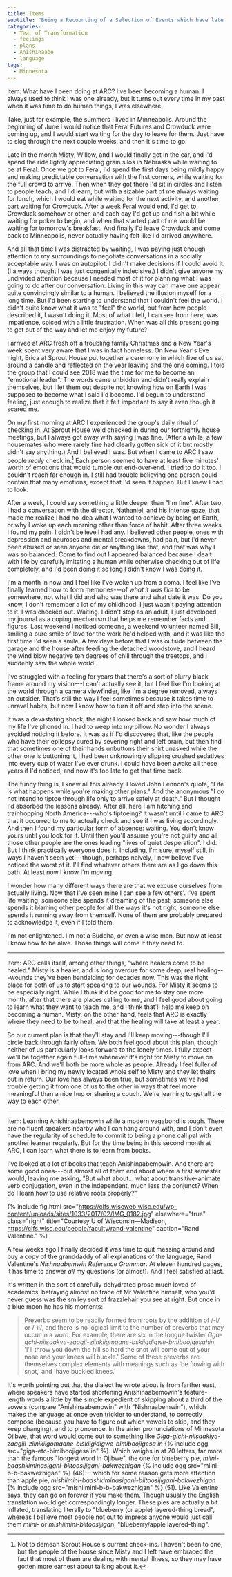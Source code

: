 ```yaml
---
title: Items
subtitle: "Being a Recounting of a Selection of Events which have late occurr’d at *ARC*, & divers Reflections thereon."
categories:
  - Year of Transformation
  - feelings
  - plans
  - Anishinaabe
  - language
tags:
  - Minnesota
---
```


<span class="small-caps">Item:</span> What have I been doing at ARC? I’ve been becoming a human. I always used to think I was one already, but it turns out every time in my past when it was time to do human things, I was elsewhere.

Take, just for example, the summers I lived in Minneapolis. Around the beginning of June I would notice that Feral Futures and Crowduck were coming up, and I would start waiting for the day to leave for them. Just have to slog through the next couple weeks, and then it's time to go.

Late in the month Misty, Willow, and I would finally get in the car, and I'd spend the ride lightly appreciating grain silos in Nebraska while waiting to be at Feral. Once we got to Feral, I'd spend the first days being mildly happy and making predictable conversation with the first comers, while waiting for the full crowd to arrive. Then when they got there I'd sit in circles and listen to people teach, and I'd learn, but with a sizable part of me always waiting for lunch, which I would eat while waiting for the next activity, and another part waiting for Crowduck. After a week Feral would end, I'd get to Crowduck somehow or other, and each day I'd get up and fish a bit while waiting for poker to begin, and when that started part of me would be waiting for tomorrow's breakfast. And finally I'd leave Crowduck and come back to Minneapolis, never actually having felt like I'd arrived anywhere.

And all that time I was distracted by waiting, I was paying just enough attention to my surroundings to negotiate conversations in a socially acceptable way. I was on autopilot. I didn't make decisions if I could avoid it. (I always thought I was just congenitally indecisive.) I didn't give anyone my undivided attention because I needed most of it for planning what I was going to do after our conversation. Living in this way can make one appear quite convincingly similar to a human. I believed the illusion myself for a long time. But I'd been starting to understand that I couldn't feel the world. I didn't quite know what it was to "feel" the world, but from how people described it, I wasn't doing it. Most of what I felt, I can see from here, was impatience, spiced with a little frustration. When was all this present going to get out of the way and let me enjoy my future?

I arrived at ARC fresh off a troubling family Christmas and a New Year's week spent very aware that I was in fact homeless. On New Year's Eve night, Erica at Sprout House put together a ceremony in which five of us sat around a candle and reflected on the year leaving and the one coming. I told the group that I could see 2018 was the time for me to become an "emotional leader". The words came unbidden and didn't really explain themselves, but I let them out despite not knowing how on Earth I was supposed to become what I said I'd become. I'd begun to understand feeling, just enough to realize that it felt important to say it even though it scared me.

On my first morning at ARC I experienced the group's daily ritual of checking in. At Sprout House we'd checked in during our fortnightly house meetings, but I always got away with saying I was fine. (After a while, a few housemates who were rarely fine had clearly gotten sick of it but mostly didn't say anything.) And I believed I was. But when I came to ARC I saw people *really* check in.[^1] Each person seemed to have at least five minutes' worth of emotions that would tumble out end-over-end. I tried to do it too. I couldn't reach far enough in. I still had trouble believing one person could contain that many emotions, except that I'd seen it happen. But I knew I had to look.

[^1]: Not to demean Sprout House's current check-ins. I haven't been to one, but the people of the house since Misty and I left have embraced the fact that most of them are dealing with mental illness, so they may have gotten more earnest about talking about it.

After a week, I could say something a little deeper than "I'm fine". After two, I had a conversation with the director, Nathaniel, and his intense gaze, that made me realize I had no idea what I wanted to achieve by being on Earth, or why I woke up each morning other than force of habit. After three weeks I found my pain. I didn't believe I had any. I believed other people, ones with depression and neuroses and mental breakdowns, had pain, but I'd never been abused or seen anyone die or anything like that, and that was why I was so balanced. Come to find out I appeared balanced because I dealt with life by carefully imitating a human while otherwise checking out of life completely, and I'd been doing it so long I didn't know I was doing it.

I'm a month in now and I feel like I've woken up from a coma. I feel like I've finally learned how to form memories---of *what it was like* to be somewhere, not what I did and who was there and what date it was. Do you know, I don't remember a lot of my childhood. I just wasn't paying attention to it. I was checked out. Waiting. I didn't stop as an adult, I just developed my journal as a coping mechanism that helps me remember facts and figures. Last weekend I noticed someone, a weekend volunteer named Bill, smiling a pure smile of love for the work he'd helped with, and it was like the first time I'd seen a smile. A few days before that I was outside between the garage and the house after feeding the detached woodstove, and I heard the wind blow negative ten degrees of chill through the treetops, and I suddenly saw the whole world.

I've struggled with a feeling for years that there's a sort of blurry black frame around my vision---I can't actually see it, but I feel like I'm looking at the world through a camera viewfinder, like I'm a degree removed, always an outsider. That's still the way I feel sometimes because it takes time to unravel habits, but now I know how to turn it off and step into the scene.

It was a devastating shock, the night I looked back and saw how much of my life I've phoned in. I had to weep into my pillow. No wonder I always avoided noticing it before. It was as if I'd discovered that, like the people who have their epilepsy cured by severing right and left brain, but then find that sometimes one of their hands unbuttons their shirt unasked while the other one is buttoning it, I had been unknowingly slipping crushed sedatives into every cup of water I've ever drunk. I could have been awake all these years if I'd noticed, and now it's too late to get that time back.

The funny thing is, I knew all this already. I loved John Lennon's quote, "Life is what happens while you're making other plans." And the anonymous "I do not intend to tiptoe through life only to arrive safely at death." But I thought I'd absorbed the lessons already. After all, here I am hitching and trainhopping North America---who's tiptoeing? It wasn't until I came to ARC that it occurred to me to actually check and see if I was living accordingly. And then I found my particular form of absence: waiting. You don't know yours until you look for it. Until then you'll assume you're not guilty and all those other people are the ones leading "lives of quiet desperation". I did. But I think practically everyone does it. Including, I'm sure, myself still, in ways I haven't seen yet---though, perhaps naively, I now believe I've noticed the worst of it. I'll find whatever others there are as I go down this path. At least now I know I'm moving.

I wonder how many different ways there are that we excuse ourselves from actually living. Now that I've seen mine I can see a few others'. I've spent life waiting; someone else spends it dreaming of the past; someone else spends it blaming other people for all the ways it's not right; someone else spends it running away from themself. None of them are probably prepared to acknowledge it, even if I told them.

I'm not enlightened. I'm not a Buddha, or even a wise man. But now at least I know how to be alive. Those things will come if they need to.

***

<span class="small-caps">Item:</span> ARC calls itself, among other things, "where healers come to be healed." Misty is a healer, and is long overdue for some deep, real healing---wounds they've been bandaiding for decades now. This was the right place for both of us to start speaking to our wounds. For Misty it seems to be especially right. While I think it'd be good for me to stay one more month, after that there are places calling to me, and I feel good about going to learn what they want to teach me, and I think that'll help me keep on becoming a human. Misty, on the other hand, feels that ARC is exactly where they need to be to heal, and that the healing will take at least a year.

So our current plan is that they'll stay and I'll keep moving---though I'll circle back through fairly often. We both feel good about this plan, though neither of us particularly looks forward to the lonely times. I fully expect we'll be together again full-time whenever it's right for Misty to move on from ARC. And we'll both be more whole as people. Already I feel fuller of love when I bring my newly located whole self to Misty and they let theirs out in return. Our love has always been true, but sometimes we've had trouble getting it from one of us to the other in ways that feel more meaningful than a nice hug or sharing a couch. We're learning to get all the way to each other.

***

<span class="small-caps">Item:</span> Learning Anishinaabemowin while a modern vagabond is tough. There are no fluent speakers nearby who I can hang around with, and I don't even have the regularity of schedule to commit to being a phone call pal with another learner regularly. But for the time being in this second month at ARC, I can learn what there is to learn from books.

I've looked at a lot of books that teach Anishinaabemowin. And there are some good ones---but almost all of them end about where a first semester would, leaving me asking, "But what about... what about transitive-animate verb conjugation, even in the independent, much less the conjunct? When do I learn how to use relative roots properly?"

{% include fig.html src="https://clfs.wiscweb.wisc.edu/wp-content/uploads/sites/1033/2017/02/IMG_0182.jpg" elsewhere="true" class="right" title="Courtesy U of Wisconsin—Madison, https://clfs.wisc.edu/people/faculty/rand-valentine" caption="Rand Valentine." %}

A few weeks ago I finally decided it was time to quit messing around and buy a copy of the granddaddy of all explanations of the language, Rand Valentine's *Nishnaabemwin Reference Grammar*. At eleven hundred pages, it has time to answer *all* my questions (or almost). And I feel satisfied at last.

It's written in the sort of carefully dehydrated prose much loved of academics, betraying almost no trace of Mr Valentine himself, who you'd never guess was the smiley sort of frazzlehair you see at right. But once in a blue moon he has his moments:

> Preverbs seem to be readily formed from roots by the addition of /-i/ or /-ii/, and there is no logical limit to the number of preverbs that may occur in a word. For example, there are six in the tongue twister *Gga-gchi-niisaakye-zaagji-ziinkiigmaane-bskiigdigwe-bmiboojgesahin*, 'I'll throw you down the hill so hard the snot will come out of your nose and your knees will buckle.' Some of these preverbs are themselves complex elements with meanings such as 'be flowing with snot,' and 'have buckled knees.'

It's worth pointing out that the dialect he wrote about is from farther east, where speakers have started shortening Anishinaabemowin's feature-length words a little by the simple expedient of skipping about a third of the vowels (compare "Anishinaabemowin" with "Nishnaabemwin"), which makes the language at once even trickier to understand, to correctly compose (because you have to figure out which vowels to skip, and they keep changing), and to pronounce. In the airier pronunciations of Minnesota Ojibwe, that word would come out to something like *Giga-gichi-niisaakiye-zaagiji-ziinikiigomaane-biskiigidigwe-bimiboojigesa'in* {% include ogg src="giga-etc-bimiboojigesa'in" %}. Which weighs in at 70 letters, far more than the famous "longest word in Ojibwe", the one for blueberry pie, *miini-baashkiminasigani-biitoosijigani-bakwezhigan* {% include ogg src="miini-b-b-bakwezhigan" %} (46)---which for some reason gets more attention than apple pie, *mishiimini-baashkiminasigani-biitoosijigani-bakwezhigan* {% include ogg src="mishiimini-b-b-bakwezhigan" %} (51). Like Valentine says, they can go on forever if you make them. Though usually the English translation would get correspondingly longer. These pies are actually a bit inflated, translating literally to "blueberry (or apple) layered-thing bread", whereas I believe most people not out to impress anyone would just call them *miini-* or *mishiimini-biitoosijigan*, "blueberry/apple layered-thing".
